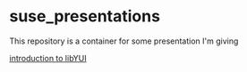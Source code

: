 # suse_presentations

This repository is a container for some presentation I'm giving 

[introduction to libYUI](libyui_rest_api.html)